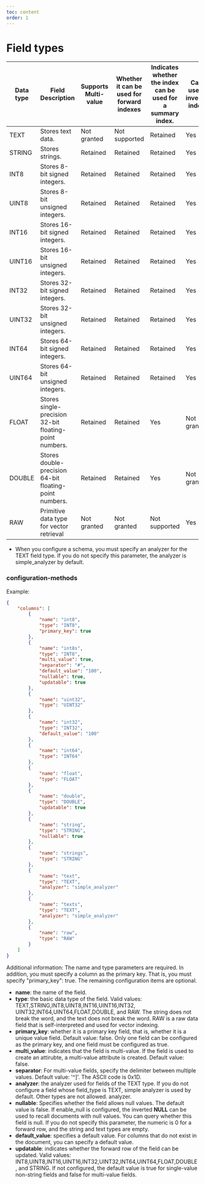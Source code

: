 ```yaml
---
toc: content
order: 1
---
```


# Field types
| **Data type** | **Field Description** | **Supports Multi-value** | **Whether it can be used for forward indexes** | **Indicates whether the index can be used for a summary index.** | **Can I use an inverted index?** |
| --- | --- | --- | --- | --- | --- |
| TEXT | Stores text data. | Not granted | Not supported | Retained | Yes |
| STRING | Stores strings. | Retained | Retained | Retained | Yes |
| INT8 | Stores 8-bit signed integers. | Retained | Retained | Retained | Yes |
| UINT8 | Stores 8-bit unsigned integers. | Retained | Retained | Retained | Yes |
| INT16 | Stores 16-bit signed integers. | Retained | Retained | Retained | Yes |
| UINT16 | Stores 16-bit unsigned integers. | Retained | Retained | Retained | Yes |
| INT32 | Stores 32-bit signed integers. | Retained | Retained | Retained | Yes |
| UINT32 | Stores 32-bit unsigned integers. | Retained | Retained | Retained | Yes |
| INT64 | Stores 64-bit signed integers. | Retained | Retained | Retained | Yes |
| UINT64 | Stores 64-bit unsigned integers. | Retained | Retained | Retained | Yes |
| FLOAT | Stores single-precision 32-bit floating-point numbers. | Retained | Retained | Yes | Not granted |
| DOUBLE | Stores double-precision 64-bit floating-point numbers. | Retained | Retained | Yes | Not granted |
| RAW | Primitive data type for vector retrieval | Not granted | Not granted | Not supported | Yes |

- When you configure a schema, you must specify an analyzer for the TEXT field type. If you do not specify this parameter, the analyzer is simple_analyzer by default.
### configuration-methods
Example:
```json
{
    "columns": [
        {
            "name": "int8",
            "type": "INT8",
            "primary_key": true
        },
        {
            "name": "int8s",
            "type": "INT8",
            "multi_value": true,
            "separator": "#",
            "default_value": "100",
            "nullable": true,
            "updatable": true
        },
        {
            "name": "uint32",
            "type": "UINT32"
        },
        {
            "name": "int32",
            "type": "INT32",
            "default_value": "100"
        },
        {
            "name": "int64",
            "type": "INT64"
        },
        {
            "name": "float",
            "type": "FLOAT"
        },
        {
            "name": "double",
            "type": "DOUBLE",
            "updatable": true
        },
        {
            "name": "string",
            "type": "STRING",
            "nullable": true
        },
        {
            "name": "strings",
            "type": "STRING"
        },
        {
            "name": "text",
            "type": "TEXT",
            "analyzer": "simple_analyzer"
        },
        {
            "name": "texts",
            "type": "TEXT",
            "analyzer": "simple_analyzer"
        },
        {
            "name": "raw",
            "type": "RAW"
        }
    ]
}
```
Additional information:
The name and type parameters are required. In addition, you must specify a column as the primary key. That is, you must specify "primary_key": true. The remaining configuration items are optional.

- **name**: the name of the field.
- **type**: the basic data type of the field. Valid values: TEXT,STRING,INT8,UINT8,INT16,UINT16,INT32, UINT32,INT64,UINT64,FLOAT,DOUBLE, and RAW. The string does not break the word, and the text does not break the word. RAW is a raw data field that is self-interpreted and used for vector indexing.
- **primary_key**: whether it is a primary key field, that is, whether it is a unique value field. Default value: false. Only one field can be configured as the primary key, and one field must be configured as true.
- **multi_value**: indicates that the field is multi-value. If the field is used to create an attirubte, a multi-value attribute is created. Default value: false.
- **separator**: For multi-value fields, specify the delimiter between multiple values. Default value: '^]'. The ASCII code is 0x1D.
- **analyzer**: the analyzer used for fields of the TEXT type.  If you do not configure a field whose field_type is TEXT, simple analyzer is used by default. Other types are not allowed. analyzer.
- **nullable**: Specifies whether the field allows null values. The default value is false. If enable_null is configured, the inverted __NULL__ can be used to recall documents with null values. You can query whether this field is null. If you do not specify this parameter, the numeric is 0 for a forward row, and the string and text types are empty.
- **default_value**: specifies a default value. For columns that do not exist in the document, you can specify a default value.
- **updatable**: indicates whether the forward row of the field can be updated. Valid values: INT8,UINT8,INT16,UINT16,INT32,UINT32,INT64,UINT64,FLOAT,DOUBLE, and STRING. If not configured, the default value is true for single-value non-string fields and false for multi-value fields.

